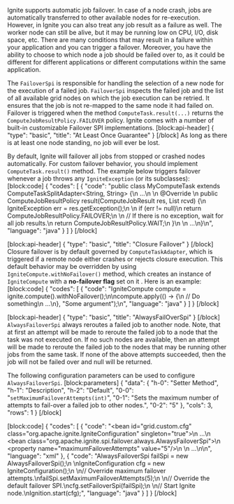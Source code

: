 Ignite supports automatic job failover. In case of a node crash, jobs are automatically transferred to other available nodes for re-execution. However, in Ignite you can also treat any job result as a failure as well. The worker node can still be alive, but it may be running low on CPU, I/O, disk space, etc. There are many conditions that may result in a failure within your application and you can trigger a failover. Moreover, you have the ability to choose to which node a job should be failed over to, as it could be different for different applications or different computations within the same application.

The `FailoverSpi` is responsible for handling the selection of a new node for the execution of a failed job. `FailoverSpi` inspects the failed job and the list of all available grid nodes on which the job execution can be retried. It ensures that the job is not re-mapped to the same node it had failed on. Failover is triggered when the method `ComputeTask.result(...)` returns the `ComputeJobResultPolicy.FAILOVER` policy. Ignite comes with a number of built-in customizable Failover SPI implementations.
[block:api-header]
{
  "type": "basic",
  "title": "At Least Once Guarantee"
}
[/block]
As long as there is at least one node standing, no job will ever be lost.

By default, Ignite will failover all jobs from stopped or crashed nodes automatically. For custom failover behavior, you should implement `ComputeTask.result()` method. The example below triggers failover whenever a job throws any `IgniteException` (or its subclasses):
[block:code]
{
  "codes": [
    {
      "code": "public class MyComputeTask extends ComputeTaskSplitAdapter<String, String> {\n    ...\n      \n    @Override \n    public ComputeJobResultPolicy result(ComputeJobResult res, List<ComputeJobResult> rcvd) {\n        IgniteException err = res.getException();\n     \n        if (err != null)\n            return ComputeJobResultPolicy.FAILOVER;\n    \n        // If there is no exception, wait for all job results.\n        return ComputeJobResultPolicy.WAIT;\n    }\n  \n    ...\n}\n",
      "language": "java"
    }
  ]
}
[/block]

[block:api-header]
{
  "type": "basic",
  "title": "Closure Failover"
}
[/block]
Closure failover is by default governed by `ComputeTaskAdapter`, which is triggered if a remote node either crashes or rejects closure execution. This default behavior may be overridden by using `IgniteCompute.withNoFailover()` method, which creates an instance of `IgniteCompute` with a **no-failover flag** set on it . Here is an example:
[block:code]
{
  "codes": [
    {
      "code": "IgniteCompute compute = ignite.compute().withNoFailover();\n\ncompute.apply(() -> {\n    // Do something\n    ...\n}, \"Some argument\");\n",
      "language": "java"
    }
  ]
}
[/block]

[block:api-header]
{
  "type": "basic",
  "title": "AlwaysFailOverSpi"
}
[/block]
`AlwaysFailoverSpi` always reroutes a failed job to another node. Note, that at first an attempt will be made to reroute the failed job to a node that the task was not executed on. If no such nodes are available, then an attempt will be made to reroute the failed job to the nodes that may be running other jobs from the same task. If none of the above attempts succeeded, then the job will not be failed over and null will be returned.

The following configuration parameters can be used to configure `AlwaysFailoverSpi`.
[block:parameters]
{
  "data": {
    "h-0": "Setter Method",
    "h-1": "Description",
    "h-2": "Default",
    "0-0": "`setMaximumFailoverAttempts(int)`",
    "0-1": "Sets the maximum number of attempts to fail-over a failed job to other nodes.",
    "0-2": "5"
  },
  "cols": 3,
  "rows": 1
}
[/block]

[block:code]
{
  "codes": [
    {
      "code": "<bean id=\"grid.custom.cfg\" class=\"org.apache.ignite.IgniteConfiguration\" singleton=\"true\">\n  ...\n  <bean class=\"org.apache.ignite.spi.failover.always.AlwaysFailoverSpi\">\n    <property name=\"maximumFailoverAttempts\" value=\"5\"/>\n  </bean>\n  ...\n</bean>\n",
      "language": "xml"
    },
    {
      "code": "AlwaysFailoverSpi failSpi = new AlwaysFailoverSpi();\n \nIgniteConfiguration cfg = new IgniteConfiguration();\n \n// Override maximum failover attempts.\nfailSpi.setMaximumFailoverAttempts(5);\n \n// Override the default failover SPI.\ncfg.setFailoverSpi(failSpi);\n \n// Start Ignite node.\nIgnition.start(cfg);",
      "language": "java"
    }
  ]
}
[/block]